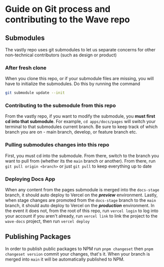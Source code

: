 # Guide on Git process and contributing to the Wave repo

## Submodules

The vastly repo uses git submodules to let us separate concerns for other non-technical contributors
(such as design or product)

### After fresh clone

When you clone this repo, or if your submodule files are missing, you will have to initialize the
submodules. Do this by running the command

```bash
git submodule update --init
```

### Contributing to the submodule from this repo

From the vastly repo, if you want to modify the submodule, you **must first cd into that
submodule**. For example, `cd apps/docs/pages` will switch your terminal to that submodules current
branch. Be sure to keep track of which branch you are on - main branch, develop, or feature branch
etc.

### Pulling submodules changes into this repo

First, you must cd into the submodule. From there, switch to the branch you want to pull from
(whether its the `main` branch or another). From there, run `git pull origin <branch>` or just
`git pull` to keep everything up to date

### Deploying Docs App

When any content from the pages submodule is merged into the `docs-stage` branch, it should auto deploy to
Vercel on the ***preview*** environment. Lastly, when stage changes are promoted from the `docs-stage` branch to the `main` branch, it should auto deploy to Vercel on the ***production*** environment. In the event it does not, from the root of this repo, run `vercel login` to log into your account if you aren't already, run `vercel link` to link the project to the `wave-docs` project, then run `vercel deploy`

## Publishing Packages

In order to publish public packages to NPM run `pnpm changeset` then `pnpm changeset version` commit
your changes, that's it. When your branch is merged into `main` it will be automatically published
to NPM.
